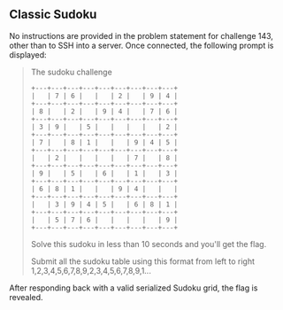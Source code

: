 Classic Sudoku
--------------

No instructions are provided in the problem statement for challenge 143, other
than to SSH into a server. Once connected, the following prompt is displayed:

> The sudoku challenge
>
> ```text
> +---+---+---+---+---+---+---+---+---+
> |   | 7 | 6 |   |   | 2 |   | 9 | 4 |
> +---+---+---+---+---+---+---+---+---+
> | 8 |   | 2 |   | 9 | 4 |   | 7 | 6 |
> +---+---+---+---+---+---+---+---+---+
> | 3 | 9 |   | 5 |   |   |   |   | 2 |
> +---+---+---+---+---+---+---+---+---+
> | 7 |   | 8 | 1 |   |   | 9 | 4 | 5 |
> +---+---+---+---+---+---+---+---+---+
> |   | 2 |   |   |   |   | 7 |   | 8 |
> +---+---+---+---+---+---+---+---+---+
> | 9 |   | 5 |   | 6 |   | 1 |   | 3 |
> +---+---+---+---+---+---+---+---+---+
> | 6 | 8 | 1 |   |   | 9 | 4 |   |   |
> +---+---+---+---+---+---+---+---+---+
> |   | 3 | 9 | 4 | 5 |   | 6 | 8 | 1 |
> +---+---+---+---+---+---+---+---+---+
> |   | 5 | 7 | 6 |   |   |   |   | 9 |
> +---+---+---+---+---+---+---+---+---+
> ```
>
> Solve this sudoku in less than 10 seconds and you'll get the flag.
>
> Submit all the sudoku table using this format from left to right 1,2,3,4,5,6,7,8,9,2,3,4,5,6,7,8,9,1...

After responding back with a valid serialized Sudoku grid, the flag is revealed.
